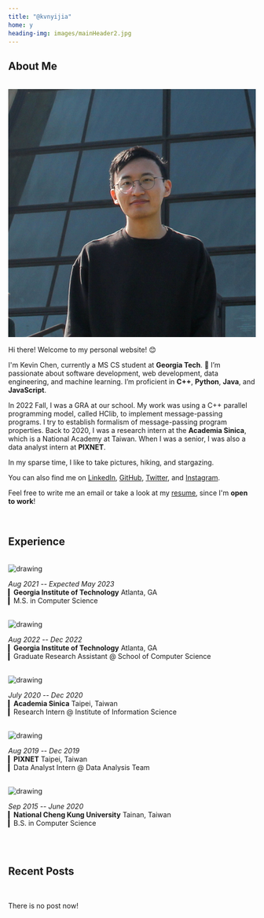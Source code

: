 ```yaml
---
title: "@kvnyijia"
home: y
heading-img: images/mainHeader2.jpg
---
```


## About Me

</br>


<!-- <img class="avatar" src="images/avatar.jpg" alt="Avatar"> -->
<div class="center-container">
  <img class="avatar" src="images/avatar.jpg" alt="Avatar">
</div>

<!-- > Click [here](/assets/yi-chia-chen-cv.pdf) to view my resume. -->

Hi there! Welcome to my personal website! 😊

I'm Kevin Chen, currently a MS CS student at **Georgia Tech**. 🐝 I’m passionate about software development, web development, data engineering, and machine learning. I’m proficient in **C++**, **Python**, **Java**, and **JavaScript**.

In 2022 Fall, I was a GRA at our school. My work was using a C++ parallel programming model, called HClib, to implement message-passing programs. I try to establish formalism of message-passing program properties. Back to 2020, I was a research intern at the **Academia Sinica**, which is a National Academy at Taiwan. When I was a senior, I was also a data analyst intern at **PIXNET**. 

In my sparse time, I like to take pictures, hiking, and stargazing. 

You can also find me on [LinkedIn](https://www.linkedin.com/in/kvnyijia), [GitHub](https://github.com/kvnyijia), [Twitter](https://twitter.com/kvnyijia), and [Instagram](https://www.instagram.com/kvnyijia/).

Feel free to write me an <a onclick="mail2Me()">email</a> or take a look at my [resume](/assets/yi-chia-chen-cv.pdf), since I'm **open to work**!

</br>

<!-- ## Skills

**Programming:** `C++` `C` `C#`

</br>

## Certificates

AWS Certified Solutions Architect - Associate

</br> -->

## Experience

</br>

<div class="center-container">
  <img class="avatar-company" src="https://www.wsav.com/wp-content/uploads/sites/75/2016/05/georgia-tech-logo_38830824_ver1.0.gif?w=1280" alt="drawing"/>
</div>

*Aug 2021 -- Expected May 2023*</br>
▎**Georgia Institute of Technology** Atlanta, GA</br>
▎M.S. in Computer Science</br>

</br>

<div class="center-container">
  <img class="avatar-company" src="https://pbs.twimg.com/profile_images/1508986649803382786/PXo1P238_400x400.jpg" alt="drawing"/>
</div>

*Aug 2022 -- Dec 2022*</br>
▎**Georgia Institute of Technology** Atlanta, GA</br>
▎Graduate Research Assistant @ School of Computer Science</br>

</br>

<div class="center-container">
  <img class="avatar-company" src="https://iptt.sinica.edu.tw/assets/sinica_logo-c1a2490e2ea2a02ec5c1f5e8fe9a3bdca9b289f4ad34f3dda4aff201a176d12a.png" alt="drawing"/>
</div>

*July 2020 -- Dec 2020*</br>
▎**Academia Sinica** Taipei, Taiwan</br>
▎Research Intern @ Institute of Information Science</br>

</br>

<div class="center-container">
  <img class="avatar-company" src="https://upload.wikimedia.org/wikipedia/commons/thumb/4/44/PIXNET_Logo.png/1200px-PIXNET_Logo.png" alt="drawing"/>
</div>

*Aug 2019 -- Dec 2019*</br>
▎**PIXNET** Taipei, Taiwan</br>
▎Data Analyst Intern @ Data Analysis Team</br>

</br>

<div class="center-container">
  <img class="avatar-company" src="https://upload.wikimedia.org/wikipedia/en/thumb/8/83/National_Cheng_Kung_University_logo.svg/1920px-National_Cheng_Kung_University_logo.svg.png" alt="drawing"/>
</div>

*Sep 2015 -- June 2020*</br>
▎**National Cheng Kung University** Tainan, Taiwan</br>
▎B.S. in Computer Science</br>

</br>
</br>

## Recent Posts

</br>

There is no post now!
